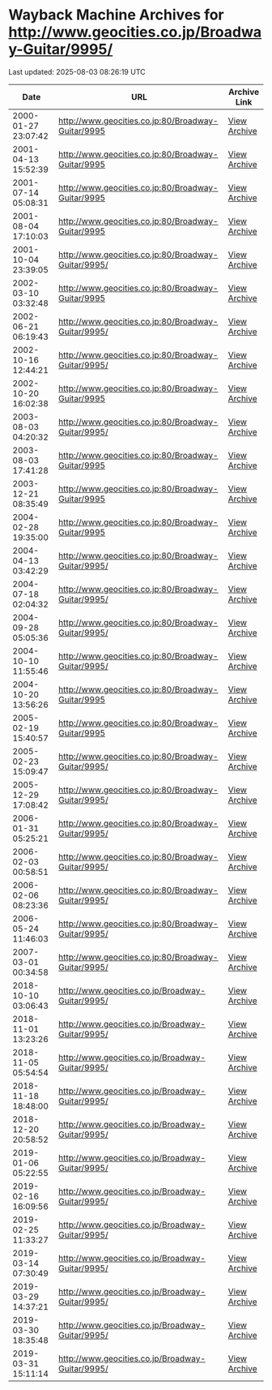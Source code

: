 # Wayback Machine Archives for http://www.geocities.co.jp/Broadway-Guitar/9995/

Last updated: 2025-08-03 08:26:19 UTC

| Date | URL | Archive Link |
|------|-----|---------------|
| 2000-01-27 23:07:42 | http://www.geocities.co.jp:80/Broadway-Guitar/9995 | [View Archive](https://web.archive.org/web/20000127230742/http://www.geocities.co.jp:80/Broadway-Guitar/9995) |
| 2001-04-13 15:52:39 | http://www.geocities.co.jp:80/Broadway-Guitar/9995 | [View Archive](https://web.archive.org/web/20010413155239/http://www.geocities.co.jp:80/Broadway-Guitar/9995) |
| 2001-07-14 05:08:31 | http://www.geocities.co.jp:80/Broadway-Guitar/9995 | [View Archive](https://web.archive.org/web/20010714050831/http://www.geocities.co.jp:80/Broadway-Guitar/9995) |
| 2001-08-04 17:10:03 | http://www.geocities.co.jp:80/Broadway-Guitar/9995 | [View Archive](https://web.archive.org/web/20010804171003/http://www.geocities.co.jp:80/Broadway-Guitar/9995) |
| 2001-10-04 23:39:05 | http://www.geocities.co.jp:80/Broadway-Guitar/9995/ | [View Archive](https://web.archive.org/web/20011004233905/http://www.geocities.co.jp:80/Broadway-Guitar/9995/) |
| 2002-03-10 03:32:48 | http://www.geocities.co.jp:80/Broadway-Guitar/9995 | [View Archive](https://web.archive.org/web/20020310033248/http://www.geocities.co.jp:80/Broadway-Guitar/9995) |
| 2002-06-21 06:19:43 | http://www.geocities.co.jp:80/Broadway-Guitar/9995/ | [View Archive](https://web.archive.org/web/20020621061943/http://www.geocities.co.jp:80/Broadway-Guitar/9995/) |
| 2002-10-16 12:44:21 | http://www.geocities.co.jp:80/Broadway-Guitar/9995/ | [View Archive](https://web.archive.org/web/20021016124421/http://www.geocities.co.jp:80/Broadway-Guitar/9995/) |
| 2002-10-20 16:02:38 | http://www.geocities.co.jp:80/Broadway-Guitar/9995 | [View Archive](https://web.archive.org/web/20021020160238/http://www.geocities.co.jp:80/Broadway-Guitar/9995) |
| 2003-08-03 04:20:32 | http://www.geocities.co.jp:80/Broadway-Guitar/9995/ | [View Archive](https://web.archive.org/web/20030803042032/http://www.geocities.co.jp:80/Broadway-Guitar/9995/) |
| 2003-08-03 17:41:28 | http://www.geocities.co.jp:80/Broadway-Guitar/9995 | [View Archive](https://web.archive.org/web/20030803174128/http://www.geocities.co.jp:80/Broadway-Guitar/9995) |
| 2003-12-21 08:35:49 | http://www.geocities.co.jp:80/Broadway-Guitar/9995 | [View Archive](https://web.archive.org/web/20031221083549/http://www.geocities.co.jp:80/Broadway-Guitar/9995) |
| 2004-02-28 19:35:00 | http://www.geocities.co.jp:80/Broadway-Guitar/9995 | [View Archive](https://web.archive.org/web/20040228193500/http://www.geocities.co.jp:80/Broadway-Guitar/9995) |
| 2004-04-13 03:42:29 | http://www.geocities.co.jp:80/Broadway-Guitar/9995/ | [View Archive](https://web.archive.org/web/20040413034229/http://www.geocities.co.jp:80/Broadway-Guitar/9995/) |
| 2004-07-18 02:04:32 | http://www.geocities.co.jp:80/Broadway-Guitar/9995/ | [View Archive](https://web.archive.org/web/20040718020432/http://www.geocities.co.jp:80/Broadway-Guitar/9995/) |
| 2004-09-28 05:05:36 | http://www.geocities.co.jp:80/Broadway-Guitar/9995/ | [View Archive](https://web.archive.org/web/20040928050536/http://www.geocities.co.jp:80/Broadway-Guitar/9995/) |
| 2004-10-10 11:55:46 | http://www.geocities.co.jp:80/Broadway-Guitar/9995/ | [View Archive](https://web.archive.org/web/20041010115546/http://www.geocities.co.jp:80/Broadway-Guitar/9995/) |
| 2004-10-20 13:56:26 | http://www.geocities.co.jp:80/Broadway-Guitar/9995 | [View Archive](https://web.archive.org/web/20041020135626/http://www.geocities.co.jp:80/Broadway-Guitar/9995) |
| 2005-02-19 15:40:57 | http://www.geocities.co.jp:80/Broadway-Guitar/9995 | [View Archive](https://web.archive.org/web/20050219154057/http://www.geocities.co.jp:80/Broadway-Guitar/9995) |
| 2005-02-23 15:09:47 | http://www.geocities.co.jp:80/Broadway-Guitar/9995/ | [View Archive](https://web.archive.org/web/20050223150947/http://www.geocities.co.jp:80/Broadway-Guitar/9995/) |
| 2005-12-29 17:08:42 | http://www.geocities.co.jp:80/Broadway-Guitar/9995/ | [View Archive](https://web.archive.org/web/20051229170842/http://www.geocities.co.jp:80/Broadway-Guitar/9995/) |
| 2006-01-31 05:25:21 | http://www.geocities.co.jp:80/Broadway-Guitar/9995/ | [View Archive](https://web.archive.org/web/20060131052521/http://www.geocities.co.jp:80/Broadway-Guitar/9995/) |
| 2006-02-03 00:58:51 | http://www.geocities.co.jp:80/Broadway-Guitar/9995/ | [View Archive](https://web.archive.org/web/20060203005851/http://www.geocities.co.jp:80/Broadway-Guitar/9995/) |
| 2006-02-06 08:23:36 | http://www.geocities.co.jp:80/Broadway-Guitar/9995/ | [View Archive](https://web.archive.org/web/20060206082336/http://www.geocities.co.jp:80/Broadway-Guitar/9995/) |
| 2006-05-24 11:46:03 | http://www.geocities.co.jp:80/Broadway-Guitar/9995/ | [View Archive](https://web.archive.org/web/20060524114603/http://www.geocities.co.jp:80/Broadway-Guitar/9995/) |
| 2007-03-01 00:34:58 | http://www.geocities.co.jp:80/Broadway-Guitar/9995/ | [View Archive](https://web.archive.org/web/20070301003458/http://www.geocities.co.jp:80/Broadway-Guitar/9995/) |
| 2018-10-10 03:06:43 | http://www.geocities.co.jp/Broadway-Guitar/9995/ | [View Archive](https://web.archive.org/web/20181010030643/http://www.geocities.co.jp/Broadway-Guitar/9995/) |
| 2018-11-01 13:23:26 | http://www.geocities.co.jp/Broadway-Guitar/9995/ | [View Archive](https://web.archive.org/web/20181101132326/http://www.geocities.co.jp/Broadway-Guitar/9995/) |
| 2018-11-05 05:54:54 | http://www.geocities.co.jp/Broadway-Guitar/9995/ | [View Archive](https://web.archive.org/web/20181105055454/http://www.geocities.co.jp/Broadway-Guitar/9995/) |
| 2018-11-18 18:48:00 | http://www.geocities.co.jp/Broadway-Guitar/9995/ | [View Archive](https://web.archive.org/web/20181118184800/http://www.geocities.co.jp/Broadway-Guitar/9995/) |
| 2018-12-20 20:58:52 | http://www.geocities.co.jp/Broadway-Guitar/9995/ | [View Archive](https://web.archive.org/web/20181220205852/http://www.geocities.co.jp/Broadway-Guitar/9995/) |
| 2019-01-06 05:22:55 | http://www.geocities.co.jp/Broadway-Guitar/9995/ | [View Archive](https://web.archive.org/web/20190106052255/http://www.geocities.co.jp/Broadway-Guitar/9995/) |
| 2019-02-16 16:09:56 | http://www.geocities.co.jp/Broadway-Guitar/9995/ | [View Archive](https://web.archive.org/web/20190216160956/http://www.geocities.co.jp/Broadway-Guitar/9995/) |
| 2019-02-25 11:33:27 | http://www.geocities.co.jp/Broadway-Guitar/9995/ | [View Archive](https://web.archive.org/web/20190225113327/http://www.geocities.co.jp/Broadway-Guitar/9995/) |
| 2019-03-14 07:30:49 | http://www.geocities.co.jp/Broadway-Guitar/9995/ | [View Archive](https://web.archive.org/web/20190314073049/http://www.geocities.co.jp/Broadway-Guitar/9995/) |
| 2019-03-29 14:37:21 | http://www.geocities.co.jp/Broadway-Guitar/9995/ | [View Archive](https://web.archive.org/web/20190329143721/http://www.geocities.co.jp/Broadway-Guitar/9995/) |
| 2019-03-30 18:35:48 | http://www.geocities.co.jp/Broadway-Guitar/9995/ | [View Archive](https://web.archive.org/web/20190330183548/http://www.geocities.co.jp/Broadway-Guitar/9995/) |
| 2019-03-31 15:11:14 | http://www.geocities.co.jp/Broadway-Guitar/9995/ | [View Archive](https://web.archive.org/web/20190331151114/http://www.geocities.co.jp/Broadway-Guitar/9995/) |
